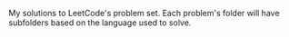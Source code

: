 My solutions to LeetCode's problem set.
Each problem's folder will have subfolders based on the language used to solve.
